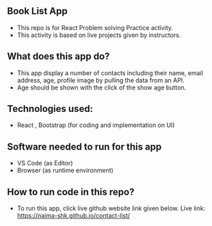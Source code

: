 ## Book List App
- This repo is for React Problem solving Practice activity.
- This activity is based on  live projects given by instructors.



## What does this app do?
- This app display a number of contacts including their name, email address, age, profile image by pulling the data from an API.
- Age should be shown with the click of the show age button.

## Technologies used:
- React , Bootstrap (for coding and implementation on UI)
## Software needed to run for this app
- VS Code (as Editor)
- Browser (as runtime environment)
## How to run code in this repo?
- To run this app, click live github website link given below.
Live link:  https://naima-shk.github.io/contact-list/